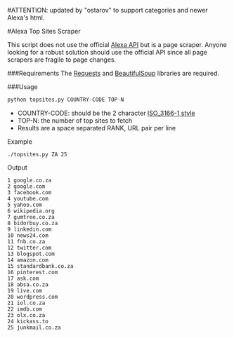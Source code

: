
#ATTENTION: updated by "ostarov" to support categories and newer Alexa's html.


#Alexa Top Sites Scraper

This script does not use the official [Alexa API](http://docs.aws.amazon.com/AlexaTopSites/latest/) but is a page scraper. Anyone looking for a robust solution should use the official API since all page scrapers are fragile to page changes.

###Requirements
The [Requests](http://docs.python-requests.org/) and [BeautifulSoup](http://www.crummy.com/software/BeautifulSoup/) libraries are required.

###Usage
```python
python topsites.py COUNTRY-CODE TOP-N
```

- COUNTRY-CODE: should be the 2 character [ISO_3166-1 style](http://en.wikipedia.org/wiki/ISO_3166-1)
- TOP-N: the number of top sites to fetch
- Results are a space separated RANK, URL pair per line

Example
```
./topsites.py ZA 25
```

Output
```
1 google.co.za
2 google.com
3 facebook.com
4 youtube.com
5 yahoo.com
6 wikipedia.org
7 gumtree.co.za
8 bidorbuy.co.za
9 linkedin.com
10 news24.com
11 fnb.co.za
12 twitter.com
13 blogspot.com
14 amazon.com
15 standardbank.co.za
16 pinterest.com
17 ask.com
18 absa.co.za
19 live.com
20 wordpress.com
21 iol.co.za
22 imdb.com
23 olx.co.za
24 kickass.to
25 junkmail.co.za
```
